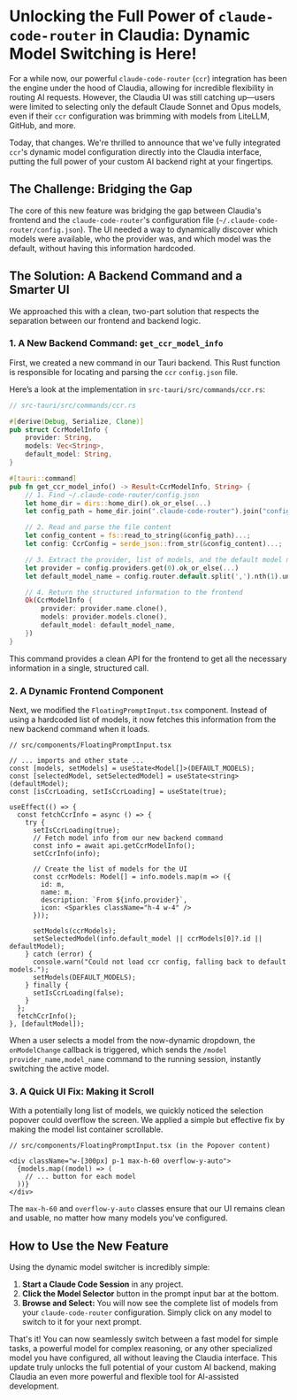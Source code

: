 # Unlocking the Full Power of `claude-code-router` in Claudia: Dynamic Model Switching is Here!

For a while now, our powerful `claude-code-router` (`ccr`) integration has been the engine under the hood of Claudia, allowing for incredible flexibility in routing AI requests. However, the Claudia UI was still catching up—users were limited to selecting only the default Claude Sonnet and Opus models, even if their `ccr` configuration was brimming with models from LiteLLM, GitHub, and more.

Today, that changes. We're thrilled to announce that we've fully integrated `ccr`'s dynamic model configuration directly into the Claudia interface, putting the full power of your custom AI backend right at your fingertips.

## The Challenge: Bridging the Gap

The core of this new feature was bridging the gap between Claudia's frontend and the `claude-code-router`'s configuration file (`~/.claude-code-router/config.json`). The UI needed a way to dynamically discover which models were available, who the provider was, and which model was the default, without having this information hardcoded.

## The Solution: A Backend Command and a Smarter UI

We approached this with a clean, two-part solution that respects the separation between our frontend and backend logic.

### 1. A New Backend Command: `get_ccr_model_info`

First, we created a new command in our Tauri backend. This Rust function is responsible for locating and parsing the `ccr` `config.json` file.

Here’s a look at the implementation in `src-tauri/src/commands/ccr.rs`:

```rust
// src-tauri/src/commands/ccr.rs

#[derive(Debug, Serialize, Clone)]
pub struct CcrModelInfo {
    provider: String,
    models: Vec<String>,
    default_model: String,
}

#[tauri::command]
pub fn get_ccr_model_info() -> Result<CcrModelInfo, String> {
    // 1. Find ~/.claude-code-router/config.json
    let home_dir = dirs::home_dir().ok_or_else(...)
    let config_path = home_dir.join(".claude-code-router").join("config.json");

    // 2. Read and parse the file content
    let config_content = fs::read_to_string(&config_path)...;
    let config: CcrConfig = serde_json::from_str(&config_content)...;

    // 3. Extract the provider, list of models, and the default model name
    let provider = config.providers.get(0).ok_or_else(...)
    let default_model_name = config.router.default.split(',').nth(1).unwrap_or("").trim().to_string();

    // 4. Return the structured information to the frontend
    Ok(CcrModelInfo {
        provider: provider.name.clone(),
        models: provider.models.clone(),
        default_model: default_model_name,
    })
}
```

This command provides a clean API for the frontend to get all the necessary information in a single, structured call.

### 2. A Dynamic Frontend Component

Next, we modified the `FloatingPromptInput.tsx` component. Instead of using a hardcoded list of models, it now fetches this information from the new backend command when it loads.

```tsx
// src/components/FloatingPromptInput.tsx

// ... imports and other state ...
const [models, setModels] = useState<Model[]>(DEFAULT_MODELS);
const [selectedModel, setSelectedModel] = useState<string>(defaultModel);
const [isCcrLoading, setIsCcrLoading] = useState(true);

useEffect(() => {
  const fetchCcrInfo = async () => {
    try {
      setIsCcrLoading(true);
      // Fetch model info from our new backend command
      const info = await api.getCcrModelInfo();
      setCcrInfo(info);
      
      // Create the list of models for the UI
      const ccrModels: Model[] = info.models.map(m => ({
        id: m,
        name: m,
        description: `From ${info.provider}`,
        icon: <Sparkles className="h-4 w-4" />
      }));
      
      setModels(ccrModels);
      setSelectedModel(info.default_model || ccrModels[0]?.id || defaultModel);
    } catch (error) {
      console.warn("Could not load ccr config, falling back to default models.");
      setModels(DEFAULT_MODELS);
    } finally {
      setIsCcrLoading(false);
    }
  };
  fetchCcrInfo();
}, [defaultModel]);
```

When a user selects a model from the now-dynamic dropdown, the `onModelChange` callback is triggered, which sends the `/model provider_name,model_name` command to the running session, instantly switching the active model.

### 3. A Quick UI Fix: Making it Scroll

With a potentially long list of models, we quickly noticed the selection popover could overflow the screen. We applied a simple but effective fix by making the model list container scrollable.

```tsx
// src/components/FloatingPromptInput.tsx (in the Popover content)

<div className="w-[300px] p-1 max-h-60 overflow-y-auto">
  {models.map((model) => (
    // ... button for each model
  ))}
</div>
```
The `max-h-60` and `overflow-y-auto` classes ensure that our UI remains clean and usable, no matter how many models you've configured.

## How to Use the New Feature

Using the dynamic model switcher is incredibly simple:

1.  **Start a Claude Code Session** in any project.
2.  **Click the Model Selector** button in the prompt input bar at the bottom.
3.  **Browse and Select:** You will now see the complete list of models from your `claude-code-router` configuration. Simply click on any model to switch to it for your next prompt.

That's it! You can now seamlessly switch between a fast model for simple tasks, a powerful model for complex reasoning, or any other specialized model you have configured, all without leaving the Claudia interface. This update truly unlocks the full potential of your custom AI backend, making Claudia an even more powerful and flexible tool for AI-assisted development.
